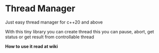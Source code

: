 # Thread Manager

   Just easy thread manager for c++20 and above
   
With this tiny library you can create thread this you can pause, abort, get status or get result from controllable thread


__How to use it read at wiki__
